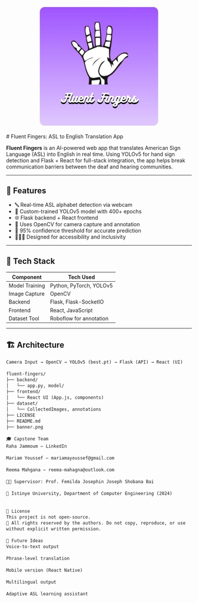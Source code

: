 <p align="center">
  <img src="banner2.png" alt="Fluent Fingers Banner" width="65%">
</p>
# Fluent Fingers: ASL to English Translation App

**Fluent Fingers** is an AI-powered web app that translates American Sign Language (ASL) into English in real time. Using YOLOv5 for hand sign detection and Flask + React for full-stack integration, the app helps break communication barriers between the deaf and hearing communities.

---

## 🚀 Features

- 🔤 Real-time ASL alphabet detection via webcam
- 🤖 Custom-trained YOLOv5 model with 400+ epochs
- 🌐 Flask backend + React frontend
- 🧠 Uses OpenCV for camera capture and annotation
- 🎯 95% confidence threshold for accurate prediction
- 🧑‍🤝‍🧑 Designed for accessibility and inclusivity

---

## 🧰 Tech Stack

| Component      | Tech Used                         |
|----------------|-----------------------------------|
| Model Training | Python, PyTorch, YOLOv5           |
| Image Capture  | OpenCV                            |
| Backend        | Flask, Flask-SocketIO             |
| Frontend       | React, JavaScript                 |
| Dataset Tool   | Roboflow for annotation           |

---

## 🏗️ Architecture

```text
Camera Input → OpenCV → YOLOv5 (best.pt) → Flask (API) → React (UI)

fluent-fingers/
├── backend/
│   └── app.py, model/
├── frontend/
│   └── React UI (App.js, components)
├── dataset/
│   └── CollectedImages, annotations
├── LICENSE
├── README.md
├── banner.png

🎓 Capstone Team
Raha Jammoum – LinkedIn

Mariam Youssef – mariamayoussef@gmail.com

Reema Mahgana – reema-mahagna@outlook.com

🧑‍🏫 Supervisor: Prof. Femilda Josephin Joseph Shobana Bai

🏫 İstinye University, Department of Computer Engineering (2024)


🔐 License
This project is not open-source.
📜 All rights reserved by the authors. Do not copy, reproduce, or use without explicit written permission.

🧠 Future Ideas
Voice-to-text output

Phrase-level translation

Mobile version (React Native)

Multilingual output

Adaptive ASL learning assistant


